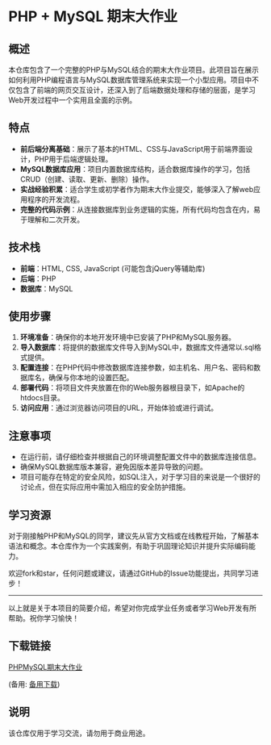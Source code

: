 # PHP + MySQL 期末大作业

## 概述

本仓库包含了一个完整的PHP与MySQL结合的期末大作业项目。此项目旨在展示如何利用PHP编程语言与MySQL数据库管理系统来实现一个小型应用。项目中不仅包含了前端的网页交互设计，还深入到了后端数据处理和存储的层面，是学习Web开发过程中一个实用且全面的示例。

## 特点

- **前后端分离基础**：展示了基本的HTML、CSS与JavaScript用于前端界面设计，PHP用于后端逻辑处理。
- **MySQL数据库应用**：项目内置数据库结构，适合数据库操作的学习，包括CRUD（创建、读取、更新、删除）操作。
- **实战经验积累**：适合学生或初学者作为期末大作业提交，能够深入了解web应用程序的开发流程。
- **完整的代码示例**：从连接数据库到业务逻辑的实施，所有代码均包含在内，易于理解和二次开发。
  
## 技术栈

- **前端**：HTML, CSS, JavaScript (可能包含jQuery等辅助库)
- **后端**：PHP
- **数据库**：MySQL

## 使用步骤

1. **环境准备**：确保你的本地开发环境中已安装了PHP和MySQL服务器。
2. **导入数据库**：将提供的数据库文件导入到MySQL中，数据库文件通常以.sql格式提供。
3. **配置连接**：在PHP代码中修改数据库连接参数，如主机名、用户名、密码和数据库名，确保与你本地的设置匹配。
4. **部署代码**：将项目文件夹放置在你的Web服务器根目录下，如Apache的htdocs目录。
5. **访问应用**：通过浏览器访问项目的URL，开始体验或进行调试。

## 注意事项

- 在运行前，请仔细检查并根据自己的环境调整配置文件中的数据库连接信息。
- 确保MySQL数据库版本兼容，避免因版本差异导致的问题。
- 项目可能存在特定的安全风险，如SQL注入，对于学习目的来说是一个很好的讨论点，但在实际应用中需加入相应的安全防护措施。

## 学习资源

对于刚接触PHP和MySQL的同学，建议先从官方文档或在线教程开始，了解基本语法和概念。本仓库作为一个实践案例，有助于巩固理论知识并提升实际编码能力。

欢迎fork和star，任何问题或建议，请通过GitHub的Issue功能提出，共同学习进步！

---

以上就是关于本项目的简要介绍，希望对你完成学业任务或者学习Web开发有所帮助。祝你学习愉快！

## 下载链接
[PHPMySQL期末大作业](https://pan.quark.cn/s/673ca3a767f0) 

(备用: [备用下载](https://pan.baidu.com/s/1wnh0aPPx33iEmdrytP2L3Q?pwd=1234))

## 说明

该仓库仅用于学习交流，请勿用于商业用途。
